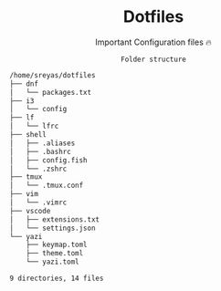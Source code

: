 <div align="center"> 
  
# Dotfiles
Important Configuration files 🔥
  
` Folder structure `<br>

</div>

```bash
/home/sreyas/dotfiles
├── dnf
│   └── packages.txt
├── i3
│   └── config
├── lf
│   └── lfrc
├── shell
│   ├── .aliases
│   ├── .bashrc
│   ├── config.fish
│   └── .zshrc
├── tmux
│   └── .tmux.conf
├── vim
│   └── .vimrc
├── vscode
│   ├── extensions.txt
│   └── settings.json
└── yazi
    ├── keymap.toml
    ├── theme.toml
    └── yazi.toml

9 directories, 14 files
```
